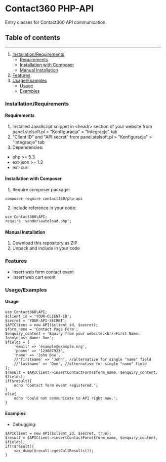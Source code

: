 # Contact360 PHP-API
Entry classes for Contact360 API communication.

## Table of contents
-----
1. [Installation/Requirements](#installationrequirements)
    * [Requirements](#requirements)
    * [Installation with Composer](#installation-with-composer)
    * [Manual Installation](#manual-installation)
2. [Features](#features)
3. [Usage/Examples](#usageexamples)
    * [Usage](#usage)
    * [Examples](#examples)
    
    
### Installation/Requirements

#### Requirements
1. Installed JavaScript snippet in \<head/> section of your website from panel.stelsoft.pl > "Konfiguracja" > "Integracje" tab
2. "Client ID" and "API secret" from panel.stelsoft.pl > "Konfiguracja" > "Integracje" tab
3. Dependencies:
- php >= 5.3
- ext-json >= 1.2
- ext-curl

#### Installation with Composer
1. Require composer package:
~~~
composer require contact360/php-api
~~~
2. Include reference in your code:
~~~
use Contact360\API;
require 'vendor\autoload.php';
~~~

#### Manual Installation
1. Download this repository as ZIP
2. Unpack and include in your code

### Features
- insert web form contact event
- insert web cart event

### Usage/Examples

#### Usage
~~~
use Contact360\API;
$client_id = 'YOUR-CLIENT-ID';
$secret = 'YOUR-API-SECRET';
$APIClient = new API($client_id, $secret);
$form_name = 'Contact Page Form';
$enquiry_content = 'Equiry from your website:<br/>First Name: John\nLast Name: Doe';
$fields = [
    'email' => 'example@example.org', 
    'phone' => '123087923', 
    'name' => 'John Doe',
    //'firstname' => 'John', //alternative for single "name" field
    //'lastname' => 'Doe', //alternative for single "name" field
];
$result = $APIClient->insertContactForm($form_name, $enquiry_content, $fields);
if($result){
    echo 'Contact form event registered.';
}
else{
    echo 'Could not communicate to API right now.';
}
~~~

#### Examples
- Debugging:
~~~
$APIClient = new API($client_id, $secret, true);
$result = $APIClient->insertContactForm($form_name, $enquiry_content, $fields);
if(!$result){
    var_dump($result->getCallResults());
}
~~~
